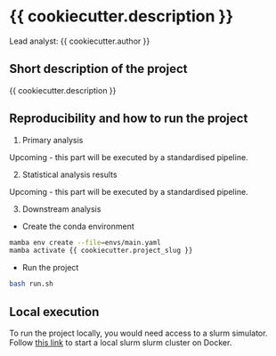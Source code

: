 # {{ cookiecutter.description }}

Lead analyst: {{ cookiecutter.author }}

## Short description of the project

{{ cookiecutter.description }}

## Reproducibility and how to run the project

1. Primary analysis

Upcoming - this part will be executed by a standardised pipeline.

2. Statistical analysis results

Upcoming - this part will be executed by a standardised pipeline.

3. Downstream analysis

- Create the conda environment

```bash
mamba env create --file=envs/main.yaml
mamba activate {{ cookiecutter.project_slug }}
```

- Run the project

```bash
bash run.sh
```

## Local execution

To run the project locally, you would need access to a slurm simulator. Follow [this link](https://github.com/csf-petr/slurm-simulator) to start a local slurm slurm cluster on Docker.
